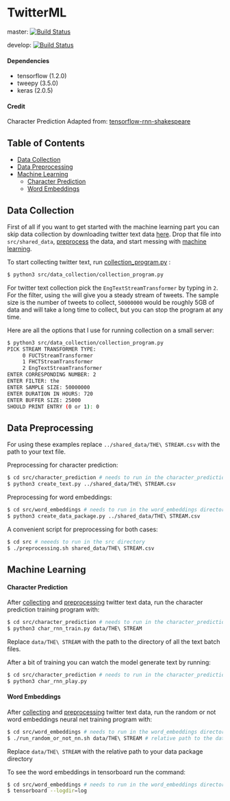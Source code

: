 # TwitterML

master: [![Build Status](https://travis-ci.org/kobejean/TwitterML.svg?branch=master)](https://travis-ci.org/kobejean/TwitterML)

develop: [![Build Status](https://travis-ci.org/kobejean/TwitterML.svg?branch=develop)](https://travis-ci.org/kobejean/TwitterML)

#### Dependencies

- tensorflow (1.2.0)
- tweepy (3.5.0)
- keras (2.0.5)

#### Credit

Character Prediction Adapted from: [tensorflow-rnn-shakespeare](https://github.com/martin-gorner/tensorflow-rnn-shakespeare)

## Table of Contents

- [Data Collection](#data-collection)
- [Data Preprocessing](#data-preprocessing)
- [Machine Learning](#machine-learning)
    - [Character Prediction](#character-prediction)
    - [Word Embeddings](#word-embeddings)

## Data Collection
First of all if you want to get started with the machine learning part you can
skip data collection by downloading twitter text data
[here](https://drive.google.com/open?id=0By-CMfnYF6bZWjY1VjNLazAtb2c).
Drop that file into `src/shared_data`, [preprocess](#data-preprocessing) the data,
and start messing with [machine learning](#machine-learning).

To start collecting twitter text, run [collection_program.py](src/data_collection/collection_program.py) :
``` bash
$ python3 src/data_collection/collection_program.py
```
For twitter text collection pick the `EngTextStreamTransformer` by typing in `2`.
For the filter, using `the` will give you a steady stream of tweets.
The sample size is the number of tweets to collect, `50000000` would be roughly
5GB of data and will take a long time to collect, but you can stop the program at any time.

Here are all the options that I use for running collection on a small server:
``` bash
$ python3 src/data_collection/collection_program.py
PICK STREAM TRANSFORMER TYPE:
     0 FUCTStreamTransformer
     1 FHCTStreamTransformer
     2 EngTextStreamTransformer
ENTER CORRESPONDING NUMBER: 2
ENTER FILTER: the
ENTER SAMPLE SIZE: 50000000
ENTER DURATION IN HOURS: 720
ENTER BUFFER SIZE: 25000
SHOULD PRINT ENTRY (0 or 1): 0
```

## Data Preprocessing
For using these examples replace `../shared_data/THE\ STREAM.csv` with the path
to your text file.

Preprocessing for character prediction:
``` bash
$ cd src/character_prediction # needs to run in the character_prediction directory
$ python3 create_text.py ../shared_data/THE\ STREAM.csv
```

Preprocessing for word embeddings:
``` bash
$ cd src/word_embeddings # needs to run in the word_embeddings directory
$ python3 create_data_package.py ../shared_data/THE\ STREAM.csv
```

A convenient script for preprocessing for both cases:
``` bash
$ cd src # neeeds to run in the src directory
$ ./preprocessing.sh shared_data/THE\ STREAM.csv
```
## Machine Learning

#### Character Prediction
After [collecting](#data-collection) and [preprocessing](#data-preprocessing)
twitter text data, run the character prediction training program with:
``` bash
$ cd src/character_prediction # needs to run in the character_prediction directory
$ python3 char_rnn_train.py data/THE\ STREAM
```
Replace `data/THE\ STREAM` with the path to the
directory of all the text batch files.

After a bit of training you can watch the model generate text by running:
``` bash
$ cd src/character_prediction # needs to run in the character_prediction directory
$ python3 char_rnn_play.py
```


#### Word Embeddings
After [collecting](#data-collection) and [preprocessing](#data-preprocessing)
twitter text data, run the random or not word embeddings neural net training program with:
``` bash
$ cd src/word_embeddings # needs to run in the word_embeddings directory
$ ./run_random_or_not_nn.sh data/THE\ STREAM # relative path to the data package
```
Replace `data/THE\ STREAM` with the relative path to your data package directory

To see the word embeddings in tensorboard run the command:
``` bash
$ cd src/word_embeddings # needs to run in the word_embeddings directory
$ tensorboard --logdir=log
```
